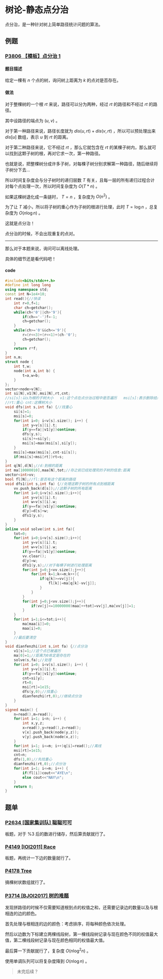 # 树论-静态点分治

点分治，是一种针对树上简单路径统计问题的算法。

## 例题

### [P3806 【模板】点分治 1 ](https://www.luogu.com.cn/problem/P3806)

#### 题目描述

给定一棵有 $n$ 个点的树，询问树上距离为 $k$  的点对是否存在。

#### 做法

对于整棵树的一个根 $rt$ 来说，路径可以分为两种，经过 $rt$ 的路径和不经过 $rt$ 的路径。

其中设路径的端点为 $(u,v)$ 。

对于第一种路径来说，路径长度就为 $dis(u,rt)+dis(v,rt)$ ，所以可以预处理出来 $dis[u]$ 数组，表示 $u$ 到 $rt$ 的距离。

对于第二种路径来说，它不经过 $rt$ ，那么它就包含在 $rt$ 的某棵子树内，那么就可以找到这颗子树的根，再对它求一次，第一种路径。

也就是说，把整棵树分成许多子树，对每棵子树分别求解第一种路径，随后继续将子树分下去…

所以时间复杂度会与分子树时的递归层数 $T$ 有关，且每一层的所有递归过程合计对每个点处理一次，所以时间复杂度为 $O(T * n)$ 。

如果这棵树退化成一条链时， $T=n$ ，复杂度为 $O(n^2)$ 。

为了让 $T$ 减小，所以将子树的重心作为子树的根进行处理，此时 $T=\log n$ ，总复杂度为 $O(n\log n)$ 。

这就是点分治！

点分治的时候，不会出现重复的点对。

------

那么对于本题来说，询问可以离线处理。

具体的细节还是看代码吧！

#### code

```cpp
#include<bits/stdc++.h>
#define int long long
using namespace std;
const int N=1e4+10;
int read(){//快读
	int r=0,f=1;
	char ch=getchar();
	while(ch<'0'||ch>'9'){
		if(ch=='-')f=-1;
		ch=getchar();
	}
	while(ch>='0'&&ch<='9'){
		r=(r<<3)+(r<<1)+(ch-'0');
		ch=getchar();
	}
	return r*f;
}
int n,m;
struct node {
	int t,w;
	node(int a,int b) {
		t=a,w=b;
	}
};
vector<node>v[N];
int si[N],v1[N],msi[N],rt,cnt;
//si[s]:以s为根的子树大小	v1:这个点在点分治过程中是否遍历	msi[s]:表示删除结点s后产生的子树中，最大的那棵的大小
//rt:重心	cnt:这棵树大小
void dfs(int s,int fa) {//找重心
	si[s]=1;
	msi[s]=0;
	for(int i=0; i<v[s].size(); i++) {
		int y=v[s][i].t;
		if(y==fa||v1[y])continue;
		dfs(y,s);
		si[s]+=si[y];
		msi[s]=max(msi[s],si[y]);
	}
	msi[s]=max(msi[s],cnt-si[s]);
	if(msi[s]<msi[rt])rt=s;
}
int q[N],d[N];//d:到根的距离
int ma[10000010],maa[N],tot;//存之前已经处理完的子树的信息:距离
vector<int>vv;
bool fl[N];//fl:是否有这个距离的路径
void dfs1(int s,int fa) {//处理这颗子树的所有点到根距离
	vv.push_back(d[s]);//这颗子树的所有距离
	for(int i=0;i<v[s].size();i++){
		int y=v[s][i].t;
		int w=v[s][i].w;
		if(y==fa||v1[y])continue;
		d[y]=d[s]+w;
		dfs1(y,s);
	}
}
inline void solve(int s,int fa){
	tot=0;
	for(int i=0;i<v[s].size();i++){
		int y=v[s][i].t;
		int w=v[s][i].w;
		if(y==fa||v1[y])continue;
		vv.clear();
		d[y]=w;
		dfs1(y,s);//对于每棵子树进行处理距离
		for(int j=0;j<vv.size();j++){
			for(int k=1;k<=m;k++){
				if(q[k]>=vv[j]){
					fl[k]|=ma[q[k]-vv[j]];
				}
			}
		}
		for(int j=0;j<vv.size();j++){
			if(vv[j]<=10000000)maa[++tot]=vv[j],ma[vv[j]]=1;
		}
	}
	for(int i=1;i<=tot;i++){
		ma[maa[i]]=0;
		maa[i]=0;
	}
    //最后要清空
}
void dianfenzhi(int s,int fa) {//点分治
	v1[s]=1;//这个点已被遍历
	ma[0]=1;//距离为0肯定是存在的
	solve(s,fa);//处理
	for(int i=0; i<v[s].size(); i++) {
		int y=v[s][i].t;
		if(y==fa||v1[y])continue;
		cnt=si[y];
		rt=0;
		msi[rt]=1e15;
		dfs(y,0);//找重心
		dianfenzhi(rt,0);//继续点分治
	}
}
signed main() {
	n=read(),m=read();
	for(int i=1; i<n; i++) {
		int x,y,z;
		x=read(),y=read(),z=read();
		v[x].push_back(node(y,z));
		v[y].push_back(node(x,z));
	}
	for(int i=1; i<=m; i++)q[i]=read();//离线
	msi[rt]=1e15;
	cnt=n;
	dfs(1,0);//先找重心
	dianfenzhi(rt,0);//点分治
	for(int i=1; i<=m; i++) {
		if(fl[i])cout<<"AYE\n";
		else cout<<"NAY\n";
	}
	return 0;
}
```

## 题单

### [P2634 [国家集训队] 聪聪可可 ](https://www.luogu.com.cn/problem/P2634)

板题，对于 $\%3$ 后的数进行储存，然后算贡献就行了。 

### [P4149 [IOI2011] Race ](https://www.luogu.com.cn/problem/P4149)

板题，再统计一下边的数量就行了。

### [P4178 Tree ](https://www.luogu.com.cn/problem/P4178)

搞棵树状数组就行了。

### [P3714 [BJOI2017] 树的难题 ](https://www.luogu.com.cn/problem/P3714)

发现拼路径的时候不仅需要知道根到点的权值之和，还需要记录边的数量以及与根相连的边的颜色。

首先处理与根相连的边的颜色：考虑排序，将每种颜色依次处理。

然后以边数为下标建立两棵线段树，第一棵线段树记录与现在颜色不同的权值最大值，第二棵线段树记录与现在颜色相同的权值最大值。

最后算一下贡献就行了，复杂度 $O(n \log^2 n)$ 。

使用单调队列可以将复杂度降到 $O(n \log n)$ 。

> 未完后续？
